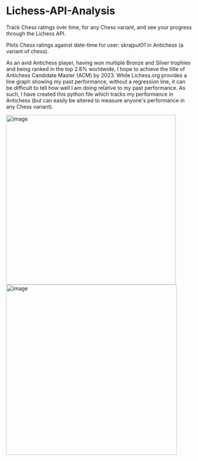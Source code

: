 # Lichess-API-Analysis
Track Chess ratings over time, for any Chess variant, and see your progress through the Lichess API. 

Plots Chess ratings against date-time for user: skrajput01 in Antichess (a variant of chess). 

As an avid Antichess player, having won multiple Bronze and Silver trophies and being ranked in the top 2.6% worldwide, I hope to achieve the title of Antichess Candidate Master (ACM) by 2023. While Lichess.org provides a line graph showing my past performance, without a regression line, it can be difficult to tell how well I am doing relative to my past performance. As such, I have created this python file which tracks my performance in Antichess (but can easily be altered to measure anyone's performance in any Chess variant). 

<img width="459" alt="image" src="https://user-images.githubusercontent.com/87664365/190925311-e3c45e15-57af-4af9-9ba0-d6c83cb06854.png">
<img width="461" alt="image" src="https://user-images.githubusercontent.com/87664365/190997402-0b3a52d9-f7d9-4574-a339-d7b5dad4f628.png">
